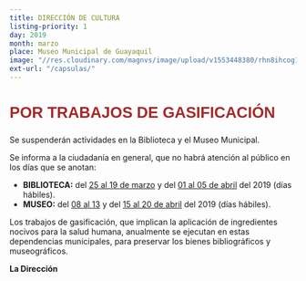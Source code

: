 ```yaml
---
title: DIRECCIÓN DE CULTURA
listing-priority: 1
day: 2019
month: marzo
place: Museo Municipal de Guayaquil
image: "//res.cloudinary.com/magnvs/image/upload/v1553448380/rhn8ihcog1eggqmokipr.jpg"
ext-url: "/capsulas/"
---
```

<h2 style="color:brown;font-family:'Oswald',sans-serif;font-weight:bold;font-size:1.7rem">POR TRABAJOS DE GASIFICACIÓN</h2>

Se suspenderán actividades en la Biblioteca y el Museo Municipal.

Se informa a la ciudadanía en general, que no  habrá atención al público en los días que se anotan:

- **BIBLIOTECA:** del <u>25 al 19 de marzo</u> y del <u>01 al 05 de abril</u> del 2019 (días hábiles).
- **MUSEO:** del <u>08 al 13</u> y del <u>15 al 20 de abril</u> del 2019 (días hábiles).

Los trabajos de gasificación, que implican la aplicación de ingredientes nocivos para la salud humana, anualmente se ejecutan en estas dependencias municipales, para preservar los bienes bibliográficos y museográficos.

**La Dirección**

